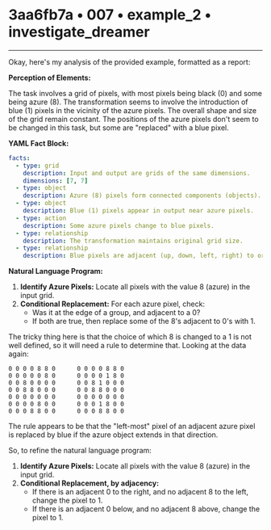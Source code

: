 # 3aa6fb7a • 007 • example_2 • investigate_dreamer

---
Okay, here's my analysis of the provided example, formatted as a report:

**Perception of Elements:**

The task involves a grid of pixels, with most pixels being black (0) and some being azure (8). The transformation seems to involve the introduction of blue (1) pixels in the vicinity of the azure pixels. The overall shape and size of the grid remain constant. The positions of the azure pixels don't seem to be changed in this task, but some are "replaced" with a blue pixel.

**YAML Fact Block:**



```yaml
facts:
  - type: grid
    description: Input and output are grids of the same dimensions.
    dimensions: [7, 7]
  - type: object
    description: Azure (8) pixels form connected components (objects).
  - type: object
    description: Blue (1) pixels appear in output near azure pixels.
  - type: action
    description: Some azure pixels change to blue pixels.
  - type: relationship
    description: The transformation maintains original grid size.
  - type: relationship
    description: Blue pixels are adjacent (up, down, left, right) to original azure pixel locations.
```



**Natural Language Program:**

1.  **Identify Azure Pixels:** Locate all pixels with the value 8 (azure) in the input grid.
2.  **Conditional Replacement:** For each azure pixel, check:
    *   Was it at the edge of a group, and adjacent to a 0?
    *   If both are true, then replace some of the 8's adjacent to 0's with 1.

The tricky thing here is that the choice of which 8 is changed to a 1 is not well defined, so it will need a rule to determine that. Looking at the data again:



```
0 0 0 0 8 8 0      0 0 0 0 8 8 0
0 0 0 0 0 8 0      0 0 0 0 1 8 0
0 0 8 0 0 0 0      0 0 8 1 0 0 0
0 0 8 8 0 0 0      0 0 8 8 0 0 0
0 0 0 0 0 0 0      0 0 0 0 0 0 0
0 0 0 0 8 0 0      0 0 0 1 8 0 0
0 0 0 8 8 0 0      0 0 0 8 8 0 0
```



The rule appears to be that the "left-most" pixel of an adjacent azure pixel is replaced by blue if the azure object extends in that direction.

So, to refine the natural language program:

1.  **Identify Azure Pixels:** Locate all pixels with the value 8 (azure) in the input grid.
2. **Conditional Replacement, by adjacency:**
    *   If there is an adjacent 0 to the right, and no adjacent 8 to the left, change the pixel to 1.
    *   If there is an adjacent 0 below, and no adjacent 8 above, change the pixel to 1.


